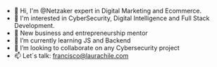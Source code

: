 - 👋 Hi, I'm @Netzaker expert in Digital Marketing and Ecommerce.
- 👀 I'm interested in CyberSecurity, Digital Intelligence and Full Stack Development.
- 📖 New business and entrepreneurship mentor
- 🌱 I’m currently learning JS and Backend
- 💞️ I’m looking to collaborate on any Cybersecurity project
- 📫 Let´s talk: francisco@laurachile.com

<!---
Netzaker/Netzaker is a ✨ special ✨ repository because its `README.md` (this file) appears on your GitHub profile.
You can click the Preview link to take a look at your changes.
--->
